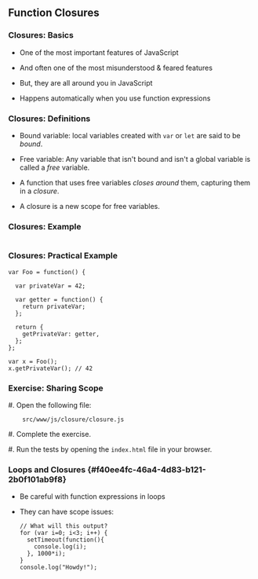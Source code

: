 ## Function Closures

### Closures: Basics

  - One of the most important features of JavaScript

  - And often one of the most misunderstood & feared features

  - But, they are all around you in JavaScript

  - Happens automatically when you use function expressions

### Closures: Definitions

  - Bound variable: local variables created with `var` or `let` are
    said to be *bound*.

  - Free variable: Any variable that isn't bound and isn't a global
    variable is called a *free* variable.

  - A function that uses free variables *closes around* them,
    capturing them in a *closure*.

  - A closure is a new scope for free variables.

### Closures: Example

~~~ {.javascript insert="../../src/examples/js/closure.js"}
~~~

### Closures: Practical Example

~~~ {.javascript}
var Foo = function() {

  var privateVar = 42;

  var getter = function() {
    return privateVar;
  };

  return {
    getPrivateVar: getter,
  };
};

var x = Foo();
x.getPrivateVar(); // 42
~~~

### Exercise: Sharing Scope

  #. Open the following file:

        src/www/js/closure/closure.js

  #. Complete the exercise.

  #. Run the tests by opening the `index.html` file in your browser.


### Loops and Closures {#f40ee4fc-46a4-4d83-b121-2b0f101ab9f8}

  - Be careful with function expressions in loops

  - They can have scope issues:

    ~~~ {.javascript}
    // What will this output?
    for (var i=0; i<3; i++) {
      setTimeout(function(){
        console.log(i);
      }, 1000*i);
    }
    console.log("Howdy!");
    ~~~
